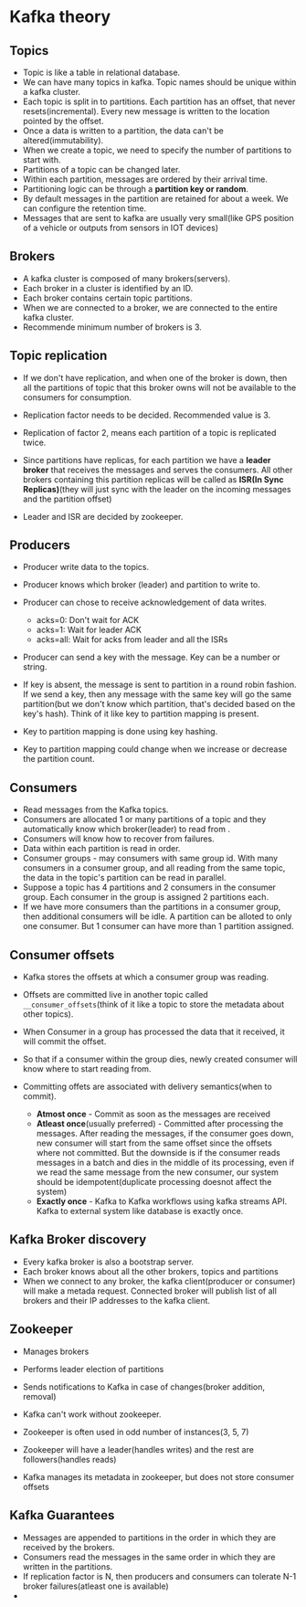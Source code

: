 # Kafka theory

## Topics

- Topic is like a table in relational database.
- We can have many topics in kafka. Topic names should be unique within a kafka cluster.
- Each topic is split in to partitions. Each partition has an offset, that never resets(incremental). Every new message is written to the location pointed by the offset.
- Once a data is written to a partition, the data can't be altered(immutability).
- When we create a topic, we need to specify the number of partitions to start with.
- Partitions of a topic can be changed later.
- Within each partition, messages are ordered by their arrival time.
- Partitioning logic can be through a **partition key or random**.
- By default messages in the partition are retained for about a week. We can configure the retention time.
- Messages that are sent to kafka are usually very small(like GPS position of a vehicle or outputs from sensors in IOT devices)

## Brokers

- A kafka cluster is composed of many brokers(servers).
- Each broker in a cluster is identified by an ID.
- Each broker contains certain topic partitions.
- When we are connected to a broker, we are connected to the entire kafka cluster.
- Recommende minimum number of brokers is 3.

## Topic replication

- If we don't have replication, and when one of the broker is down, then all the partitions of topic that this broker owns will not be available to the consumers for consumption.

- Replication factor needs to be decided. Recommended value is 3.

- Replication of factor 2, means each partition of a topic is replicated twice.

- Since partitions have replicas, for each partition we have a **leader broker** that receives the messages and serves the consumers. All other brokers containing this partition replicas will be called as **ISR(In Sync Replicas)**(they will just sync with the leader on the incoming messages and the partition offset)

- Leader and ISR are decided by zookeeper.

## Producers

- Producer write data to the topics.
- Producer knows which broker (leader) and partition to write to.
- Producer can chose to receive acknowledgement of data writes.

  - acks=0: Don't wait for ACK
  - acks=1: Wait for leader ACK
  - acks=all: Wait for acks from leader and all the ISRs

- Producer can send a key with the message. Key can be a number or string.
- If key is absent, the message is sent to partition in a round robin fashion. If we send a key, then any message with the same key will go the same partition(but we don't know which partition, that's decided based on the key's hash). Think of it like key to partition mapping is present.
- Key to partition mapping is done using key hashing.
- Key to partition mapping could change when we increase or decrease the partition count.

## Consumers

- Read messages from the Kafka topics.
- Consumers are allocated 1 or many partitions of a topic and they automatically know which broker(leader) to read from .
- Consumers will know how to recover from failures.
- Data within each partition is read in order.
- Consumer groups - may consumers with same group id. With many consumers in a consumer group, and all reading from the same topic, the data in the topic's partition can be read in parallel.
- Suppose a topic has 4 partitions and 2 consumers in the consumer group. Each consumer in the group is assigned 2 partitions each.
- If we have more consumers than the partitions in a consumer group, then additional consumers will be idle. A partition can be alloted to only one consumer. But 1 consumer can have more than 1 partition assigned.

## Consumer offsets

- Kafka stores the offsets at which a consumer group was reading.
- Offsets are committed live in another topic called `__consumer_offsets`(think of it like a topic to store the metadata about other topics).
- When Consumer in a group has processed the data that it received, it will commit the offset.
- So that if a consumer within the group dies, newly created consumer will know where to start reading from.

- Committing offets are associated with delivery semantics(when to commit).
  - **Atmost once** - Commit as soon as the messages are received
  - **Atleast once**(usually preferred) - Committed after processing the messages. After reading the messages, if the consumer goes down, new consumer will start from the same offset since the offsets where not committed. But the downside is if the consumer reads messages in a batch and dies in the middle of its processing, even if we read the same message from the new consumer, our system should be idempotent(duplicate processing doesnot affect the system)
  - **Exactly once** - Kafka to Kafka workflows using kafka streams API. Kafka to external system like database is exactly once.

## Kafka Broker discovery

- Every kafka broker is also a bootstrap server.
- Each broker knows about all the other brokers, topics and partitions
- When we connect to any broker, the kafka client(producer or consumer) will make a metada request. Connected broker will publish list of all brokers and their IP addresses to the kafka client.

## Zookeeper

- Manages brokers
- Performs leader election of partitions
- Sends notifications to Kafka in case of changes(broker addition, removal)
- Kafka can't work without zookeeper.
- Zookeeper is often used in odd number of instances(3, 5, 7)
- Zookeeper will have a leader(handles writes) and the rest are followers(handles reads)

- Kafka manages its metadata in zookeeper, but does not store consumer offsets

## Kafka Guarantees

- Messages are appended to partitions in the order in which they are received by the brokers.
- Consumers read the messages in the same order in which they are written in the partitions.
- If replication factor is N, then producers and consumers can tolerate N-1 broker failures(atleast one is available)
-
